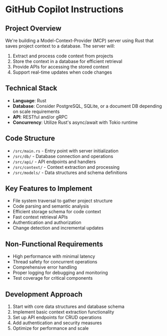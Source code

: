 # GitHub Copilot Instructions

## Project Overview
We're building a Model-Context-Provider (MCP) server using Rust that saves project context to a database. The server will:

1. Extract and process code context from projects
2. Store the context in a database for efficient retrieval
3. Provide APIs for accessing the stored context
4. Support real-time updates when code changes

## Technical Stack
- **Language**: Rust
- **Database**: Consider PostgreSQL, SQLite, or a document DB depending on scale requirements
- **API**: RESTful and/or gRPC
- **Concurrency**: Utilize Rust's async/await with Tokio runtime

## Code Structure
- `/src/main.rs` - Entry point with server initialization
- `/src/db/` - Database connection and operations
- `/src/api/` - API endpoints and handlers
- `/src/context/` - Context extraction and processing
- `/src/models/` - Data structures and schema definitions

## Key Features to Implement
- File system traversal to gather project structure
- Code parsing and semantic analysis
- Efficient storage schema for code context
- Fast context retrieval APIs
- Authentication and authorization
- Change detection and incremental updates

## Non-Functional Requirements
- High performance with minimal latency
- Thread safety for concurrent operations
- Comprehensive error handling
- Proper logging for debugging and monitoring
- Test coverage for critical components

## Development Approach
1. Start with core data structures and database schema
2. Implement basic context extraction functionality
3. Set up API endpoints for CRUD operations
4. Add authentication and security measures
5. Optimize for performance and scale